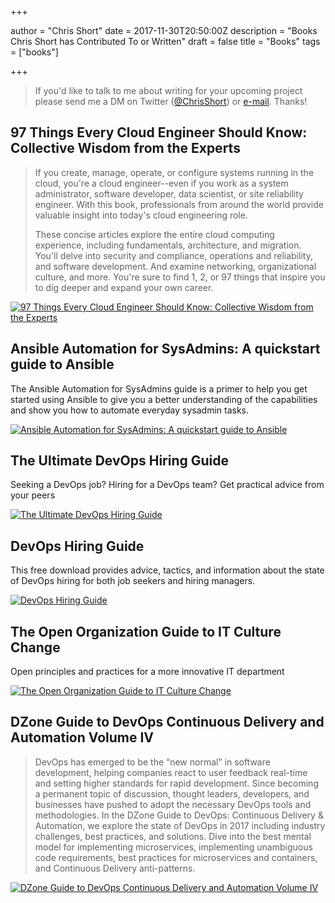 +++

author = "Chris Short"
date = 2017-11-30T20:50:00Z
description = "Books Chris Short has Contributed To or Written"
draft = false
title = "Books"
tags = ["books"]

+++

> If you'd like to talk to me about writing for your upcoming project please send me a DM on Twitter ([@ChrisShort](https://twitter.com/ChrisShort)) or [e-mail](mailto:chris@chrisshort.net). Thanks!

## 97 Things Every Cloud Engineer Should Know: Collective Wisdom from the Experts

> If you create, manage, operate, or configure systems running in the cloud, you're a cloud engineer--even if you work as a system administrator, software developer, data scientist, or site reliability engineer. With this book, professionals from around the world provide valuable insight into today's cloud engineering role.
>
> These concise articles explore the entire cloud computing experience, including fundamentals, architecture, and migration. You'll delve into security and compliance, operations and reliability, and software development. And examine networking, organizational culture, and more. You're sure to find 1, 2, or 97 things that inspire you to dig deeper and expand your own career.

[![97 Things Every Cloud Engineer Should Know: Collective Wisdom from the Experts](/books/97-things-every-cloud-engineer-should-know.jpg)](https://amzn.to/3n3g8iU)

## Ansible Automation for SysAdmins: A quickstart guide to Ansible

The Ansible Automation for SysAdmins guide is a primer to help you get started using Ansible to give you a better understanding of the capabilities and show you how to automate everyday sysadmin tasks.

[![Ansible Automation for SysAdmins: A quickstart guide to Ansible](/books/ansible_automation_for_sysadmins_v2.png)](https://opensource.com/downloads/ansible-quickstart)

## The Ultimate DevOps Hiring Guide

Seeking a DevOps job? Hiring for a DevOps team? Get practical advice from your peers

[![The Ultimate DevOps Hiring Guide](/books/the_ultimate_devops_hiring_guide.png)](https://enterprisersproject.com/ultimate-devops-hiring-guide)

## DevOps Hiring Guide

This free download provides advice, tactics, and information about the state of DevOps hiring for both job seekers and hiring managers.

[![DevOps Hiring Guide](/books/devops_hiring_guide_v1_cover.png)](https://opensource.com/downloads/devops-hiring-guide)

## The Open Organization Guide to IT Culture Change

Open principles and practices for a more innovative IT department

[![The Open Organization Guide to IT Culture Change](/books/theopenorg_guidetoITculturechange_1_0_cover_final.png)](https://opensource.com/open-organization/resources/culture-change)

## DZone Guide to DevOps Continuous Delivery and Automation Volume IV

> DevOps has emerged to be the “new normal” in software development, helping companies react to user feedback real-time and setting higher standards for rapid development. Since becoming a permanent topic of discussion, thought leaders, developers, and businesses have pushed to adopt the necessary DevOps tools and methodologies. In the DZone Guide to DevOps: Continuous Delivery & Automation, we explore the state of DevOps in 2017 including industry challenges, best practices, and solutions. Dive into the best mental model for implementing microservices, implementing unambiguous code requirements, best practices for microservices and containers, and Continuous Delivery anti-patterns.

[![DZone Guide to DevOps Continuous Delivery and Automation Volume IV](/books/dzone-guide-devops-continous-delivery-automation-vol-4.png)](https://dzone.com/guides/devops-continuous-delivery-and-automation?oid=devcs)